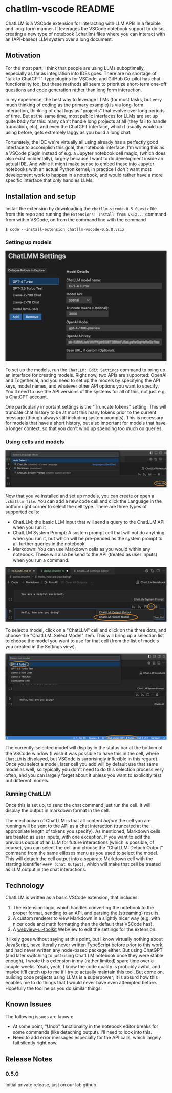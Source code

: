 # chatllm-vscode README

ChatLLM is a VSCode extension for interacting with LLM APIs in a flexible and long-form manner.  It leverages the VSCode notebook support to do so, creating a new type of notebook (.chatllm) files where you can interact with an (API-based) LLM system over a long document.

## Motivation

For the most part, I think that people are using LLMs suboptimally, especially as far as integration into IDEs goes.  There are no shortage of "talk to ChatGPT"-type plugins for VSCode, and GitHub Co-pilot has chat functionality too, but these methods all seem to prioritize short-term one-off questions and code generation rather than long form interaction.

In my experience, the best way to leverage LLMs (for most tasks, but very much thinking of coding as the primary example) is via long-form interaction, thinking of chat logs as "projects" that evolve over long periods of time.  But at the same time, most public interfaces for LLMs are set up quite badly for this: many can't handle long projects at all (they fail to handle truncation, etc), and even the ChatGPT interface, which I usually would up using before, gets extremely laggy as you build a long chat.

Fortunately, the IDE we're virtually all using already has a perfectly good interface to accomplish this goal, the notebook interface.  I'm writing this as a VSCode plugin instead of e.g. a Jupyter notebook cell magic, (which does also exist incidentally), largely because I want to do development inside an actual IDE.  And while it might make sense to embed these into Jupyter notebooks with an actual Python kernel, in practice I _don't_ want most development work to happen in a notebook, and would rather have a more specific interface that _only_ handles LLMs.

## Installation and setup

Install the extension by downloading the `chatllm-vscode-0.5.0.vsix` file from this repo and running the `Extensions: Install from VSIX...` command from within VSCode, on from the command line with the command
```
$ code --install-extension chatllm-vscode-0.5.0.vsix
```

### Setting up models

![ChatLLM Settings](assets/settings.png)

To set up the models, run the `ChatLLM: Edit Settings` command to bring up an interface for creating models.  Right now, two APIs are supported: OpenAI and Together.ai, and you need to set up the models by specifying the API keys, model names, and whatever other API options you want to specify.  You'll need to use the API versions of the systems for all of this, not just e.g. a ChatGPT account.  

One particularly important settings is the "Truncate tokens" setting.  This will truncate chat history to be at most this many tokens prior to the current message (though always still including system prompts).  This is necessary for models that have a short history, but also important for models that have a longer context, so that you don't wind up spending too much on queries.


### Using cells and models

![ChatLLM Language Select](assets/languages.png)

Now that you've installed and set up models, you can create or open a `.chatllm file`.  You can add a new code cell and click the Language in the bottom right corner to select the cell type.  There are three types of supported cells:
  - ChatLLM: the basic LLM input that will send a query to the ChatLLM API when you run it
  - ChatLLM System Prompt: A system prompt cell that will not do anything when you run it, but which will be pre-pended as the system prompt to all further queries in the notebook.
  - Markdown: You can use Markdown cells as you would within any notebook.  These will also be send to the API (treated as user inputs) when you run a command.

![ChatLLM Model Selection](assets/select_model.png)

To select a model, click on a "ChatLLM" cell and click on the three dots, and choose the "ChatLLM: Select Model" item.  This will bring up a selection list to choose the model you want to use for that cell (from the list of models you created in the Settings view).

![ChatLLM Model Selection](assets/select_model2.png)

The currently-selected model will display in the status bar at the bottom of the VSCode window (I wish it was possible to have this in the cell, where `ChatLLM` is displayed, but VSCode is surprisingly inflexible in this regard).  Once you select a model, later cell you add will by default use that same model as well, so typically you don't need to do this selection process very often, and you can largely forget about it unless you want to explicitly test out different models.

### Running ChatLLM

Once this is set up, to send the chat command just run the cell.  It will display the output in markdown format in the cell.

The mechanism of ChatLLM is that all content _before_ the cell you are running will be sent to the API as a chat interaction (truncated at the appropriate length of tokens you specify).  As mentioned, Markdown cells are treated as user inputs, with one exception.  If you want to edit the previous _output_ of an LLM for future interactions (which is possible, of course), you can select the cell and choose the "ChatLLM: Detach Output" command from the same ellipses menu as you used to select the model.  This will detach the cell output into a separate Markdown cell with the starting identifier `#### (Chat Output)`, which will make that cell be treated as LLM output in the chat interactions.

## Technology

ChatLLM is written as a basic VSCode extension, that includes:
 1. The extension logic, which handles converting the notebook to the proper format, sending to an API, and parsing the (streaming) results.
 2. A custom renderer to view Markdown in a slightly nicer way (e.g. with nicer code and math formatting than the default that VSCode has).
 3. A [webview-ui-toolkit](https://github.com/microsoft/vscode-webview-ui-toolkit) WebView to edit the settings for the extension.

It likely goes without saying at this point, but I know virtually nothing about JavaScript, have literally never written TypeScript before prior to this work, and had never written any node-based package either.  But using ChatGPT (and later switching to just using ChatLLM notebook once they were stable enough), I wrote this extension in my (rather limited) spare time over a couple weeks.  Yeah, yeah, I know the code quality is probably awful, and maybe it'll catch up to me if I try to actually maintain this tool.  But come on, building code projects using LLMs is a superpower; it is absurd how this enables me to do things that I  would never have even attempted before.  Hopefully the tool helps you do similar things.

## Known Issues

The following issues are known:
- At some point, "Undo" functionality in the notebook editor breaks for some commands (like detaching output).  I'll need to look into this.
- Need to add error messages especially for the API calls, which largely fail silently right now.

## Release Notes

### 0.5.0

Initial private release, just on our lab github. 